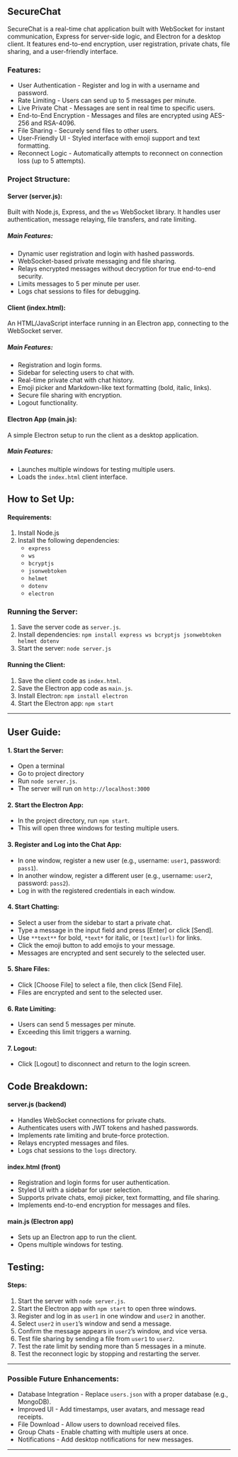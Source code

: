 ## SecureChat

SecureChat is a real-time chat application built with WebSocket for instant communication, Express for server-side logic, and Electron for a desktop client. It features end-to-end encryption, user registration, private chats, file sharing, and a user-friendly interface.

### Features:

- User Authentication - Register and log in with a username and password.
- Rate Limiting - Users can send up to 5 messages per minute.
- Live Private Chat - Messages are sent in real time to specific users.
- End-to-End Encryption - Messages and files are encrypted using AES-256 and RSA-4096.
- File Sharing - Securely send files to other users.
- User-Friendly UI - Styled interface with emoji support and text formatting.
- Reconnect Logic - Automatically attempts to reconnect on connection loss (up to 5 attempts).

### Project Structure:

#### Server (server.js):

Built with Node.js, Express, and the `ws` WebSocket library. It handles user authentication, message relaying, file transfers, and rate limiting.

##### Main Features:
- Dynamic user registration and login with hashed passwords.
- WebSocket-based private messaging and file sharing.
- Relays encrypted messages without decryption for true end-to-end security.
- Limits messages to 5 per minute per user.
- Logs chat sessions to files for debugging.

#### Client (index.html):

An HTML/JavaScript interface running in an Electron app, connecting to the WebSocket server.

##### Main Features:
- Registration and login forms.
- Sidebar for selecting users to chat with.
- Real-time private chat with chat history.
- Emoji picker and Markdown-like text formatting (bold, italic, links).
- Secure file sharing with encryption.
- Logout functionality.

#### Electron App (main.js):

A simple Electron setup to run the client as a desktop application.

##### Main Features:
- Launches multiple windows for testing multiple users.
- Loads the `index.html` client interface.

## How to Set Up:

#### Requirements:
1. Install Node.js
2. Install the following dependencies:
   - `express`
   - `ws`
   - `bcryptjs`
   - `jsonwebtoken`
   - `helmet`
   - `dotenv`
   - `electron`

### Running the Server:
1. Save the server code as `server.js`.
2. Install dependencies: `npm install express ws bcryptjs jsonwebtoken helmet dotenv`
3. Start the server: `node server.js`

#### Running the Client:
1. Save the client code as `index.html`.
2. Save the Electron app code as `main.js`.
3. Install Electron: `npm install electron`
4. Start the Electron app: `npm start`

---

## User Guide:

#### 1. Start the Server:
- Open a terminal
- Go to project directory
- Run `node server.js`.
- The server will run on `http://localhost:3000`

#### 2. Start the Electron App:
- In the project directory, run `npm start`.
- This will open three windows for testing multiple users.

#### 3. Register and Log into the Chat App:
- In one window, register a new user (e.g., username: `user1`, password: `pass1`).
- In another window, register a different user (e.g., username: `user2`, password: `pass2`).
- Log in with the registered credentials in each window.

#### 4. Start Chatting:
- Select a user from the sidebar to start a private chat.
- Type a message in the input field and press [Enter] or click [Send].
- Use `**text**` for bold, `*text*` for italic, or `[text](url)` for links.
- Click the emoji button to add emojis to your message.
- Messages are encrypted and sent securely to the selected user.

#### 5. Share Files:
- Click [Choose File] to select a file, then click [Send File].
- Files are encrypted and sent to the selected user.

#### 6. Rate Limiting:
- Users can send 5 messages per minute.
- Exceeding this limit triggers a warning.

#### 7. Logout:
- Click [Logout] to disconnect and return to the login screen.

## Code Breakdown:

#### server.js (backend)
- Handles WebSocket connections for private chats.
- Authenticates users with JWT tokens and hashed passwords.
- Implements rate limiting and brute-force protection.
- Relays encrypted messages and files.
- Logs chat sessions to the `logs` directory.

#### index.html (front)
- Registration and login forms for user authentication.
- Styled UI with a sidebar for user selection.
- Supports private chats, emoji picker, text formatting, and file sharing.
- Implements end-to-end encryption for messages and files.

#### main.js (Electron app)
- Sets up an Electron app to run the client.
- Opens multiple windows for testing.

## Testing:

#### Steps:
1. Start the server with `node server.js`.
2. Start the Electron app with `npm start` to open three windows.
3. Register and log in as `user1` in one window and `user2` in another.
4. Select `user2` in `user1`’s window and send a message.
5. Confirm the message appears in `user2`’s window, and vice versa.
6. Test file sharing by sending a file from `user1` to `user2`.
7. Test the rate limit by sending more than 5 messages in a minute.
8. Test the reconnect logic by stopping and restarting the server.

---

### Possible Future Enhancements:

- Database Integration - Replace `users.json` with a proper database (e.g., MongoDB).
- Improved UI - Add timestamps, user avatars, and message read receipts.
- File Download - Allow users to download received files.
- Group Chats - Enable chatting with multiple users at once.
- Notifications - Add desktop notifications for new messages.

---

